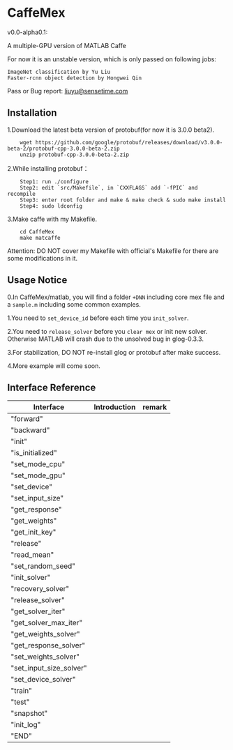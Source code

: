 # CaffeMex 
v0.0-alpha0.1: 

A multiple-GPU version of MATLAB Caffe

For now it is an unstable version, which is only passed on following jobs:
```
ImageNet classification by Yu Liu
Faster-rcnn object detection by Hongwei Qin
```
Pass or Bug report: liuyu@sensetime.com
## Installation

1.Download the latest beta version of protobuf(for now it is 3.0.0 beta2).
```
    wget https://github.com/google/protobuf/releases/download/v3.0.0-beta-2/protobuf-cpp-3.0.0-beta-2.zip
    unzip protobuf-cpp-3.0.0-beta-2.zip
```

2.While installing protobuf：
```
    Step1: run ./configure
    Step2: edit `src/Makefile`, in `CXXFLAGS` add `-fPIC` and recompile
    Step3: enter root folder and make & make check & sudo make install
    Step4: sudo ldconfig
```

3.Make caffe with my Makefile.
```
    cd CaffeMex
    make matcaffe
```

Attention: DO NOT cover my Makefile with official's Makefile for there are some modifications in it.

## Usage Notice

0.In CaffeMex/matlab, you will find a folder `+DNN` including core mex file and a `sample.m` including some common examples.

1.You need to `set_device_id` before each time you `init_solver`.

2.You need to `release_solver` before you `clear mex` or init new solver. Otherwise MATLAB will crash due to the unsolved bug in glog-0.3.3.

3.For stabilization, DO NOT re-install glog or protobuf after make success.

4.More example will come soon.

## Interface Reference
   |Interface             |Introduction     |remark |
   | -------------------- |:---------------:|-------|
   |"forward"|	|
   |"backward"|	|
   |"init"|	|
   |"is_initialized"|	|
   |"set_mode_cpu"|	|
   |"set_mode_gpu"|	|
   |"set_device"|	|
   |"set_input_size"|	|
   |"get_response"|	|
   |"get_weights"|	|
   |"get_init_key"|	|
   |"release"|	|
   |"read_mean"|	|
   |"set_random_seed"|	|
   |"init_solver"|	|
   |"recovery_solver"|	|
   |"release_solver"|	|
   |"get_solver_iter"|	|
   |"get_solver_max_iter"|	|
   |"get_weights_solver"|	|
   |"get_response_solver"|	|
   |"set_weights_solver"|	|
   |"set_input_size_solver"|	|
   |"set_device_solver"|	|
   |"train"|	|
   |"test"|	|
   |"snapshot"|	|
   |"init_log"|	|
   |"END"|  |